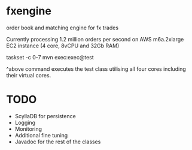 # fxengine
order book and matching engine for fx trades

Currently processing 1.2 million orders per second on AWS m6a.2xlarge EC2 instance (4 core, 8vCPU and 32Gb RAM)

taskset -c 0-7 mvn exec:exec@test

^above command executes the test class utilising all four cores including their virtual cores.


# TODO

- ScyllaDB for persistence
- Logging
- Monitoring
- Additional fine tuning
- Javadoc for the rest of the classes
